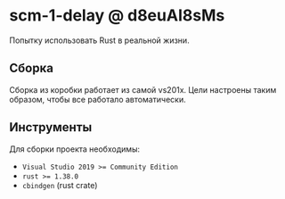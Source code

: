 # scm-1-delay @ d8euAI8sMs

Попытку использовать Rust в реальной жизни.

## Сборка

Сборка из коробки работает из самой vs201x. Цели настроены таким образом, чтобы все работало автоматически.

## Инструменты

Для сборки проекта необходимы:

* `Visual Studio 2019 >= Community Edition`
* `rust >= 1.38.0`
* `cbindgen` (rust crate)
